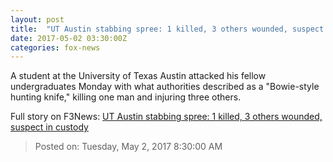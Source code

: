```yaml
---
layout: post
title:  "UT Austin stabbing spree: 1 killed, 3 others wounded, suspect in custody"
date: 2017-05-02 03:30:00Z
categories: fox-news
---
```


A student at the University of Texas Austin attacked his fellow undergraduates Monday with what authorities described as a "Bowie-style hunting knife," killing one man and injuring three others.


Full story on F3News: [UT Austin stabbing spree: 1 killed, 3 others wounded, suspect in custody](http://www.f3nws.com/n/Wbbmq)

> Posted on: Tuesday, May 2, 2017 8:30:00 AM
